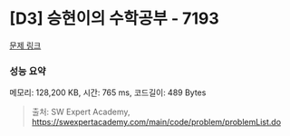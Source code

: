 # [D3] 승현이의 수학공부 - 7193 

[문제 링크](https://swexpertacademy.com/main/code/problem/problemDetail.do?contestProbId=AWksRkI6AR0DFAVE) 

### 성능 요약

메모리: 128,200 KB, 시간: 765 ms, 코드길이: 489 Bytes



> 출처: SW Expert Academy, https://swexpertacademy.com/main/code/problem/problemList.do